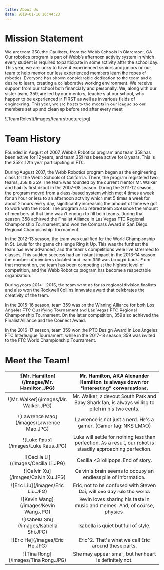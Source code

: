 ```yaml
---
title: About Us
date: 2019-01-16 16:44:23
---
```

# Mission Statement

We are team 358, the Gaulbots, from the Webb Schools in Claremont, CA. Our robotics program is part of Webb's afternoon activity system in which every student is required to participate in some activity after the school day. This year, we are lucky to have 4 experienced seniors and juniors on our team to help mentor our less experienced members learn the ropes of robotics. Everyone has shown considerable dedication to the team and a desire to learn, creating a collaborative working environment. We receive support from our school both financially and personally. We, along with our sister team, 359, are led by our mentors, teachers at our school, who happen to be experienced in FIRST as well as in various fields of engineering. This year, we are hosts to the meets in our league so our members set up and clean up before and after every meet.

![Team Roles](/images/team structure.jpg)
# Team History

Founded in August of 2007, Webb’s Robotics program and team 358 has been active for 12 years, and team 359 has been active for 8 years. This is the 358’s 12th year participating in FTC.

During August 2007, the Webb Robotics program began as the engineering class for the Webb Schools of California. There, the program registered two teams, 358 & 359. The team was founded by the current mentor Mr. Walker and had its first debut in the 2007-08 season. During the 2011-12 season, the program moved from a class-based system which met 4 times a week for an hour or less to an afternoon activity which met 5 times a week for about 2 hours every day, significantly increasing the amount of time we got to work with the robot. The program also retired team 359 since the amount of members at that time wasn’t enough to fill both teams. During that season, 358 achieved the Finalist Alliance in Las Vegas FTC Regional Championship Tournament, and won the Compass Award in San Diego Regional Championship Tournament.

In the 2012-13 season, the team was qualified for the World Championship in St. Louis for the game challenge Ring it Up. This was the furthest the team has ever advanced, and the team's competitions were live streamed to classes. This sudden success had an instant impact in the 2013-14 season: the number of members doubled and team 359 was brought back. From that moment on, the team has been competing at the highest level of competition, and the Webb Robotics program has become a respectable organization.

During years 2014 - 2015, the team went as far as regional division finalists and also won the Rockwell Collins Innovate award that celebrates the creativity of the team.

In the 2015-16 season, team 359 was on the Winning Alliance for both Los Angeles FTC Qualifying Tournament and Las Vegas FTC Regional Championship Tournament. On the latter competition, 359 also achieved the Finalist Alliance and the Connect Award.

In the 2016-17 season, team 359 won the PTC Design Award in Los Angeles FTC Interleague Tournament, while in the 2017-18 season, 359 was invited to the FTC World Championship Tournament.

# Meet the Team!

| ![Mr. Hamilton](/images/Mr. Hamilton.JPG) |             Mr. Hamilton, AKA Alexander Hamilton, is     always down for "interesting" conversations.            |
|:-----------------------------------------:|:----------------------------------------------------------------------------------------------------------------:|
| ![Mr. Walker](/images/Mr. Walker.JPG)     |         Mr. Walker, a devout South Park and Baby Shark fan, is always willing to pitch in his two cents.         |
| ![Lawrence Mao](/images/Lawrence Mao.JPG) |                       Lawrence is not just a nerd. He's a gamer.      (Gamer tag: NKS LMAO)                      |
| ![Luke Raus](/images/Luke Raus.JPG)       | Luke will settle for nothing less than perfection. As a result, our robot is steadily approaching    perfection. |
| ![Cecilia Li](/images/Cecilia Li.JPG)     |                                        Cecilia <3 lollipops. End of story.                                       |
| ![Calvin Xu](/images/Calvin Xu.JPG)       |                          Calvin's brain seems to occupy an endless pile of information.                          |
| ![Eric Liu](/images/Eric Liu.JPG)         |                      Eric, not to be confused with Steven Dai, will one day rule the world.                      |
| ![Kevin Wang](/images/Kevin Wang.JPG)     |                  Kevin loves sharing his taste in music and     memes. And, of course, physics.                  |
| ![Isabella Shi](/images/Isabella Shi.JPG) |                                       Isabella is quiet but full of style.                                       |
| ![Eric He](/images/Eric He.JPG)           |                              Eric^2. That's what we call Eric around these    parts.                             |
| ![Tina Rong](/images/Tina Rong.JPG)       |                              She may appear small, but her heart is definitely not.                              |
